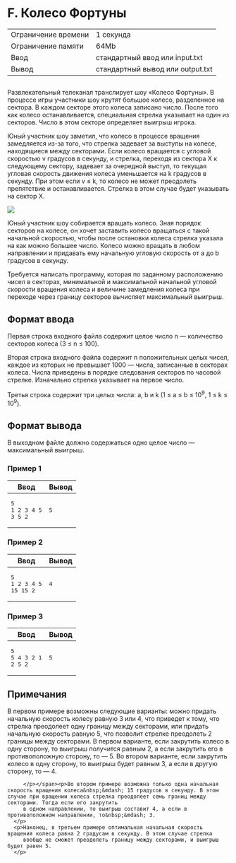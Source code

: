 <div class="problem-statement">
   <div class="header">
      <h1 class="title">F. Колесо Фортуны</h1>
      <table>
         <tr class="time-limit">
            <td class="property-title">Ограничение времени</td>
            <td>1&nbsp;секунда</td>
         </tr>
         <tr class="memory-limit">
            <td class="property-title">Ограничение памяти</td>
            <td>64Mb</td>
         </tr>
         <tr class="input-file">
            <td class="property-title">Ввод</td>
            <td colspan="1">стандартный ввод или input.txt</td>
         </tr>
         <tr class="output-file">
            <td class="property-title">Вывод</td>
            <td colspan="1">стандартный вывод или output.txt</td>
         </tr>
      </table>
   </div>
   <h2></h2>
   <div class="legend"><span style="">
         <p>Развлекательный телеканал транслирует шоу &laquo;Колесо Фортуны&raquo;. В процессе игры участники шоу крутят большое колесо, разделенное на сектора. В каждом секторе этого колеса записано число.
            После того как колесо останавливается, специальная стрелка указывает на один из секторов. Число в этом секторе определяет
            выигрыш игрока.
         </p></span><p>Юный участник шоу заметил, что колесо в процессе вращения замедляется из-за того, что стрелка задевает за выступы на колесе,
         находящиеся между секторами. Если колесо вращается с угловой скоростью <span class="tex-math-text">v</span> градусов в секунду, и стрелка, переходя из сектора <span class="tex-math-text">X</span> к следующему сектору, задевает за очередной выступ, то текущая угловая скорость движения колеса уменьшается на <span class="tex-math-text">k</span> градусов в секунду. При этом если <span class="tex-math-text">v &le; k</span>, то колесо не может преодолеть препятствие и останавливается. Стрелка в этом случае будет указывать на сектор <span class="tex-math-text">X</span>.
      </p>
      <p><img class="user-image" src="https://contest.yandex.ru/testsys/statement-image?imageId=0ed8d34b4b95f9faf3c6c711b435feaf710a814143f9cdad9e83074505d16ad5"></p>
      <p>Юный участник шоу собирается вращать колесо. Зная порядок секторов на колесе, он хочет заставить колесо вращаться с такой
         начальной скоростью, чтобы после остановки колеса стрелка указала на как можно большее число. Колесо можно вращать в любом
         направлении и придавать ему начальную угловую скорость от <span class="tex-math-text">a</span> до <span class="tex-math-text">b</span> градусов в секунду.
      </p>
      <p>Требуется написать программу, которая по заданному расположению чисел в секторах, минимальной и максимальной начальной угловой
         скорости вращения колеса и величине замедления колеса при переходе через границу секторов вычисляет максимальный выигрыш.
      </p>
      <p></p>
   </div>
   <h2>Формат ввода</h2>
   <div class="input-specification"><span style="">
         <p>Первая строка входного файла содержит целое число <span class="tex-math-text">n</span>&nbsp;&mdash; количество секторов колеса (<span class="tex-math-text">3 &le; n &le; 100</span>).
         </p></span><p>Вторая строка входного файла содержит <span class="tex-math-text">n</span> положительных целых чисел, каждое из которых не превышает 1000&nbsp;&mdash; числа, записанные в секторах колеса. Числа приведены в порядке следования секторов по часовой стрелке. Изначально стрелка
         указывает на первое число.
      </p>
      <p>Третья строка содержит три целых числа: <span class="tex-math-text">a</span>, <span class="tex-math-text">b</span> и <span class="tex-math-text">k</span> (<span class="tex-math-text">1 &le; a &le; b &le; 10<sup>9</sup></span>, <span class="tex-math-text">1 &le; k &le; 10<sup>9</sup></span>). 
      </p>
   </div>
   <h2>Формат вывода</h2>
   <div class="output-specification"><span style="">
         <p>В выходном файле должно содержаться одно целое число&nbsp;&mdash; максимальный выигрыш.</p></span></div>
   <h3>Пример 1</h3>
   <table class="sample-tests">
      <thead>
         <tr>
            <th>Ввод</th>
            <th>Вывод</th>
         </tr>
      </thead>
      <tbody>
         <tr>
            <td><pre>5
1 2 3 4 5
3 5 2
</pre></td>
            <td><pre>5
</pre></td>
         </tr>
      </tbody>
   </table>
   <h3>Пример 2</h3>
   <table class="sample-tests">
      <thead>
         <tr>
            <th>Ввод</th>
            <th>Вывод</th>
         </tr>
      </thead>
      <tbody>
         <tr>
            <td><pre>5
1 2 3 4 5
15 15 2
</pre></td>
            <td><pre>4
</pre></td>
         </tr>
      </tbody>
   </table>
   <h3>Пример 3</h3>
   <table class="sample-tests">
      <thead>
         <tr>
            <th>Ввод</th>
            <th>Вывод</th>
         </tr>
      </thead>
      <tbody>
         <tr>
            <td><pre>5
5 4 3 2 1
2 5 2
</pre></td>
            <td><pre>5
</pre></td>
         </tr>
      </tbody>
   </table>
   <h2>Примечания</h2>
   <div class="notes"><span style="">
         <p>В первом примере возможны следующие варианты: можно придать начальную скорость колесу равную 3 или 4, что приведет к тому,
            что стрелка преодолеет одну границу между секторами, или придать начальную скорость равную 5, что позволит стрелке преодолеть
            2 границы между секторами. В первом варианте, если закрутить колесо в одну сторону, то выигрыш получится равным 2, а если
            закрутить его в противоположную сторону, то&nbsp;&mdash; 5. Во втором варианте, если закрутить колесо в одну сторону, то выигрыш будет равным 3, а если в другую сторону, то — 4.
            
         </p></span><p>Во втором примере возможна только одна начальная скорость вращения колеса&nbsp;&mdash; 15 градусов в секунду. В этом случае при вращении колеса стрелка преодолеет семь границ между секторами. Тогда если его закрутить
         в одном направлении, то выигрыш составит 4, а если в противоположном направлении, то&nbsp;&mdash; 3.
      </p>
      <p>Наконец, в третьем примере оптимальная начальная скорость вращения колеса равна 2 градусам в секунду. В этом случае стрелка
         вообще не сможет преодолеть границу между секторами, и выигрыш будет равен 5. 
      </p>
   </div>
